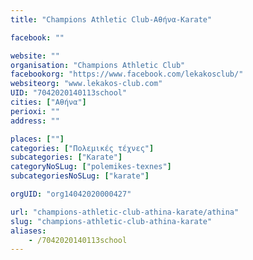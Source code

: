 ```yaml
---
title: "Champions Athletic Club-Αθήνα-Karate"

facebook: ""

website: ""
organisation: "Champions Athletic Club"
facebookorg: "https://www.facebook.com/lekakosclub/"
websiteorg: "www.lekakos-club.com"
UID: "7042020140113school"
cities: ["Αθήνα"]
perioxi: ""
address: ""

places: [""]
categories: ["Πολεμικές τέχνες"]
subcategories: ["Karate"]
categoryNoSLug: ["polemikes-texnes"]
subcategoriesNoSLug: ["karate"]

orgUID: "org14042020000427"

url: "champions-athletic-club-athina-karate/athina"
slug: "champions-athletic-club-athina-karate"
aliases:
    - /7042020140113school
---
```





